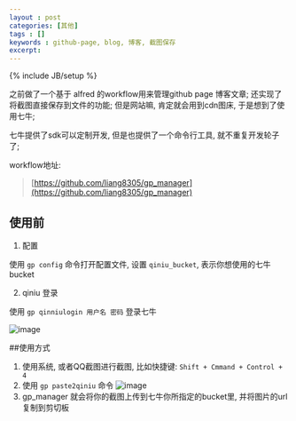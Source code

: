 ```yaml
---
layout : post
categories: [其他]
tags : []
keywords : github-page, blog, 博客, 截图保存 
excerpt: 
---
```

{% include JB/setup %}

之前做了一个基于 alfred 的workflow用来管理github page 博客文章; 还实现了将截图直接保存到文件的功能;
但是网站嘛, 肯定就会用到cdn图床, 于是想到了使用七牛;

七牛提供了sdk可以定制开发, 但是也提供了一个命令行工具, 就不重复开发轮子了;

workflow地址:
>[https://github.com/liang8305/gp_manager](https://github.com/liang8305/gp_manager)

## 使用前

1. 配置

使用 `gp config` 命令打开配置文件, 设置 `qiniu_bucket`, 表示你想使用的七牛bucket

2. qiniu 登录 

使用 `gp qinniulogin 用户名 密码` 登录七牛

![image](http://qiniucdn.zhaoxiaodan.com/201504/20150407112144.png)

##使用方式

1. 使用系统, 或者QQ截图进行截图, 比如快捷键: `Shift + Cmmand + Control + 4`
2. 使用 `gp paste2qiniu` 命令
![image](http://qiniucdn.zhaoxiaodan.com/201504/20150407112323.png)
3. gp_manager 就会将你的截图上传到七牛你所指定的bucket里, 并将图片的url复制到剪切板




